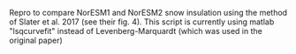 Repro to compare NorESM1 and NorESM2 snow insulation using the method of Slater et al. 2017 (see their fig. 4).
This script is currently using matlab "lsqcurvefit" instead of Levenberg-Marquardt (which was used in the original paper)
